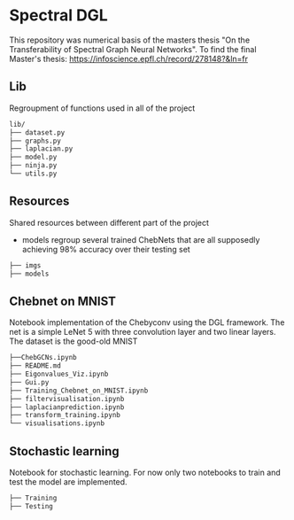# Spectral DGL

This repository was numerical basis of the masters thesis "On the Transferability of Spectral Graph Neural Networks".
To find the final Master's thesis: https://infoscience.epfl.ch/record/278148?&ln=fr

## Lib
Regroupment of functions used in all of the project
```bash
lib/
├── dataset.py
├── graphs.py
├── laplacian.py
├── model.py
├── ninja.py
└── utils.py
```

## Resources

Shared resources between different part of the project

- models regroup several trained ChebNets that are all supposedly achieving 98% accuracy over their testing set

```bash
├── imgs
├── models
```

## Chebnet on MNIST
Notebook implementation of the Chebyconv using the DGL framework. 
The net is a simple LeNet 5 with three convolution layer and two linear layers.
The dataset is the good-old MNIST
```bash
├──ChebGCNs.ipynb
├── README.md
├── Eigonvalues_Viz.ipynb
├── Gui.py
├── Training_Chebnet_on_MNIST.ipynb
├── filtervisualisation.ipynb
├── laplacianprediction.ipynb
├── transform_training.ipynb
└── visualisations.ipynb
```

## Stochastic learning

Notebook for stochastic learning. For now only two notebooks to train and test the model are implemented.

```bash
├── Training
├── Testing
```

